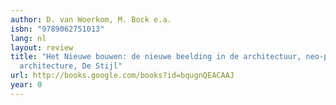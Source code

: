 ```yaml
---
author: D. van Woerkom, M. Bock e.a.
isbn: "9789062751013"
lang: nl
layout: review
title: "Het Nieuwe bouwen: de nieuwe beelding in de architectuur, neo-plasticism in
  architecture, De Stijl"
url: http://books.google.com/books?id=bqugnQEACAAJ
year: 0
---
```

